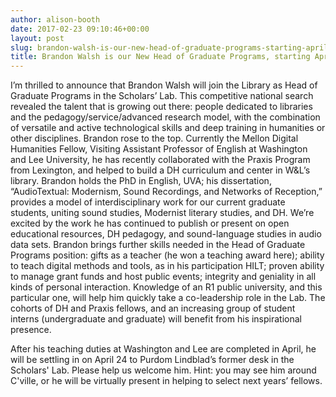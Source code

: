 ```yaml
---
author: alison-booth
date: 2017-02-23 09:10:46+00:00
layout: post
slug: brandon-walsh-is-our-new-head-of-graduate-programs-starting-april-24-2017
title: Brandon Walsh is our New Head of Graduate Programs, starting April 24, 2017
---
```


I’m thrilled to announce that Brandon Walsh will join the Library as Head of Graduate Programs in the Scholars’ Lab. This competitive national search revealed the talent that is growing out there: people dedicated to libraries and the pedagogy/service/advanced research model, with the combination of versatile and active technological skills and deep training in humanities or other disciplines. Brandon rose to the top. Currently the Mellon Digital Humanities Fellow, Visiting Assistant Professor of English at Washington and Lee University, he has recently collaborated with the Praxis Program from Lexington, and helped to build a DH curriculum and center in W&L’s library. Brandon holds the PhD in English, UVA; his dissertation, “AudioTextual: Modernism, Sound Recordings, and Networks of Reception,” provides a model of interdisciplinary work for our current graduate students, uniting sound studies, Modernist literary studies, and DH. We’re excited by the work he has continued to publish or present on open educational resources, DH pedagogy, and sound-language studies in audio data sets. Brandon brings further skills needed in the Head of Graduate Programs position: gifts as a teacher (he won a teaching award here); ability to teach digital methods and tools, as in his participation HILT; proven ability to manage grant funds and host public events; integrity and geniality in all kinds of personal interaction. Knowledge of an R1 public university, and this particular one, will help him quickly take a co-leadership role in the Lab. The cohorts of DH and Praxis fellows, and an increasing group of student interns (undergraduate and graduate) will benefit from his inspirational presence.

After his teaching duties at Washington and Lee are completed in April, he will be settling in on April 24 to Purdom Lindblad’s former desk in the Scholars' Lab. Please help us welcome him. Hint: you may see him around C'ville, or he will be virtually present in helping to select next years’ fellows.
